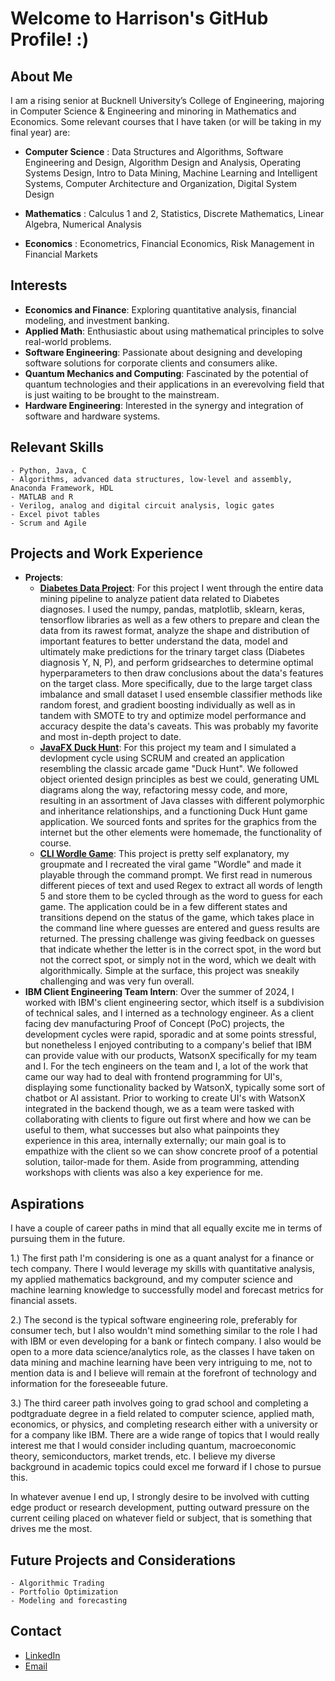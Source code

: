 # Welcome to Harrison's GitHub Profile! :)

## About Me
I am a rising senior at Bucknell University’s College of Engineering, majoring in Computer Science & Engineering and minoring in Mathematics and Economics. Some relevant courses that I have taken (or will be taking in my final year) are:

- **Computer Science** : Data Structures and Algorithms, Software Engineering and Design, Algorithm Design and Analysis, Operating Systems Design, Intro to Data Mining, Machine Learning and Intelligent Systems, Computer Architecture and Organization, Digital System Design

- **Mathematics** : Calculus 1 and 2, Statistics, Discrete Mathematics, Linear Algebra, Numerical Analysis

- **Economics** : Econometrics, Financial Economics, Risk Management in Financial Markets

## Interests
- **Economics and Finance**: Exploring quantitative analysis, financial modeling, and investment banking.
- **Applied Math**: Enthusiastic about using mathematical principles to solve real-world problems.
- **Software Engineering**: Passionate about designing and developing software solutions for corporate clients and consumers alike.
- **Quantum Mechanics and Computing**: Fascinated by the potential of quantum technologies and their applications in an everevolving field that is just waiting to be brought to the mainstream.
- **Hardware Engineering**: Interested in the synergy and integration of software and hardware systems.

## Relevant Skills
    - Python, Java, C
    - Algorithms, advanced data structures, low-level and assembly, Anaconda Framework, HDL
    - MATLAB and R
    - Verilog, analog and digital circuit analysis, logic gates
    - Excel pivot tables
    - Scrum and Agile

## Projects and Work Experience
- **Projects**:
  - **[Diabetes Data Project](https://github.com/harrison-hal3sworth/harrison-hal3sworth/tree/main/data_mining_final_proj)**: For this project I went through the entire data mining pipeline to analyze patient data related to Diabetes diagnoses. I used the numpy, pandas, matplotlib, sklearn, keras, tensorflow libraries as well as a few others to prepare and clean the data from its rawest format, analyze the shape and distribution of important features to better understand the data, model and ultimately make predictions for the trinary target class (Diabetes diagnosis Y, N, P), and perform gridsearches to determine optimal hyperparameters to then draw conclusions about the data's features on the target class. More specifically, due to the large target class imbalance and small dataset I used ensemble classifier methods like random forest, and gradient boosting individually as well as in tandem with SMOTE to try and optimize model performance and accuracy despite the data's caveats. This was probably my favorite and most in-depth project to date.
  - **[JavaFX Duck Hunt](https://github.com/harrison-hal3sworth/harrison-hal3sworth/tree/main/duck_hunt)**: For this project my team and I simulated a devlopment cycle using SCRUM and created an application resembling the classic arcade game "Duck Hunt". We followed object oriented design principles as best we could, generating UML diagrams along the way, refactoring messy code, and more, resulting in an assortment of Java classes with different polymorphic and inheritance relationships, and a functioning Duck Hunt game application. We sourced fonts and sprites for the graphics from the internet but the other elements were homemade, the functionality of course.
  - **[CLI Wordle Game](https://github.com/harrison-hal3sworth/harrison-hal3sworth/tree/main/wordle)**: This project is pretty self explanatory, my groupmate and I recreated the viral game "Wordle" and made it playable through the command prompt. We first read in numerous different pieces of text and used Regex to extract all words of length 5 and store them to be cycled through as the word to guess for each game. The application could be in a few different states and transitions depend on the status of the game, which takes place in the command line where guesses are entered and guess results are returned. The pressing challenge was giving feedback on guesses that indicate whether the letter is in the correct spot, in the word but not the correct spot, or simply not in the word, which we dealt with algorithmically. Simple at the surface, this project was sneakily challenging and was very fun overall.
- **IBM Client Engineering Team Intern**: Over the summer of 2024, I worked with IBM's client engineering sector, which itself is a subdivision of technical sales, and I interned as a technology engineer. As a client facing dev manufacturing Proof of Concept (PoC) projects, the development cycles were rapid, sporadic and at some points stressful, but nonetheless I enjoyed contributing to a company's belief that IBM can provide value with our products, WatsonX specifically for my team and I. For the tech engineers on the team and I, a lot of the work that came our way had to deal with frontend programming for UI's, displaying some functionality backed by WatsonX, typically some sort of chatbot or AI assistant. Prior to working to create UI's with WatsonX integrated in the backend though, we as a team were tasked with collaborating with clients to figure out first where and how we can be useful to them, what successes but also what painpoints they experience in this area, internally externally; our main goal is to empathize with the client so we can show concrete proof of a potential solution, tailor-made for them. Aside from programming, attending workshops with clients was also a key experience for me.

## Aspirations
I have a couple of career paths in mind that all equally excite me in terms of pursuing them in the future.

1.) The first path I'm considering is one as a quant analyst for a finance or tech company. There I would leverage my skills with quantitative analysis, my applied mathematics background, and my computer science and machine learning knowledge to successfully model and forecast metrics for financial assets. 

2.) The second is the typical software engineering role, preferably for consumer tech, but I also wouldn't mind something similar to the role I had with IBM or even developing for a bank or fintech company. I also would be open to a more data science/analytics role, as the classes I have taken on data mining and machine learning have been very intriguing to me, not to mention data is and I believe will remain at the forefront of technology and information for the foreseeable future.

3.) The third career path involves going to grad school and completing a podtgraduate degree in a field related to computer science, applied math, economics, or physics, and completing research either with a university or for a company like IBM. There are a wide range of topics that I would really interest me that I would consider including quantum, macroeconomic theory, semiconductors, market trends, etc. I believe my diverse background in academic topics could excel me forward if I chose to pursue this.

In whatever avenue I end up, I strongly desire to be involved with cutting edge product or research development, putting outward pressure on the current ceiling placed on whatever field or subject, that is something that drives me the most.

## Future Projects and Considerations
    - Algorithmic Trading
    - Portfolio Optimization
    - Modeling and forecasting

## Contact
- [LinkedIn](https://www.linkedin.com/in/harrison-halesworth-78b077248/)
- [Email](harrison.hal3sworth@gmail.com)

